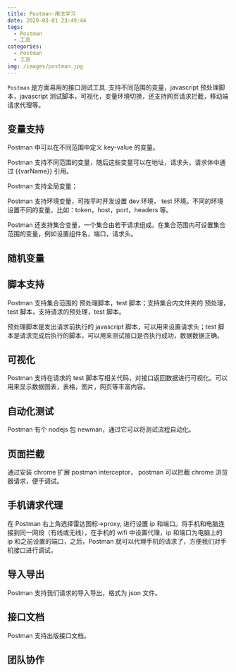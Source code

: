 ```yaml
---
title: Postman-用法学习
date: 2020-03-01 23:49:44
tags:
  - Postman
  - 工具
categories:
  - Postman
  - 工具
img: /images/postman.jpg
---
```



`Postman` 是方面易用的接口测试工具. 支持不同范围的变量，javascript 预处理脚本，javascript 测试脚本，可视化，变量环境切换，还支持网页请求拦截，移动端请求代理等。

<!-- more -->

## 变量支持

Postman 中可以在不同范围中定义 key-value 的变量。

Postman 支持不同范围的变量，随后这些变量可以在地址，请求头，请求体中通过 {{varName}} 引用。

Postman 支持全局变量；

Postman 支持环境变量，可按平时开发设置 dev 环境， test 环境。不同的环境设置不同的变量，比如：token，host，port，headers 等。

Postman 还支持集合变量，一个集合由若干请求组成。在集合范围内可设置集合范围的变量，例如设置组件名，端口，请求头。

## 随机变量

## 脚本支持

Postman 支持集合范围的 预处理脚本，test 脚本；支持集合内文件夹的 预处理，test 脚本，支持请求的预处理，test 脚本。

预处理脚本是发出请求前执行的 javascript 脚本，可以用来设置请求头；test 脚本是请求完成后执行的脚本，可以用来测试接口是否执行成功，数据数据正确。

## 可视化

Postman 支持在请求的 test 脚本写相关代码，对接口返回数据进行可视化。可以用来显示数据图表，表格，图片，网页等丰富内容。

## 自动化测试

Postman 有个 nodejs 包 newman，通过它可以将测试流程自动化。

## 页面拦截

通过安装 chrome 扩展 postman interceptor， postman 可以拦截 chrome 浏览器请求，便于调试。

## 手机请求代理

在 Postman 右上角选择雷达图标->proxy, 进行设置 ip 和端口。将手机和电脑连接到同一网段（有线或无线），在手机的 wifi 中设置代理，ip 和端口为电脑上的 ip 和之前设置的端口，之后，Postman 就可以代理手机的请求了，方便我们对手机接口进行调试。

## 导入导出

Postman 支持我们请求的导入导出，格式为 json 文件。

## 接口文档

Postman 支持出版接口文档。

## 团队协作
